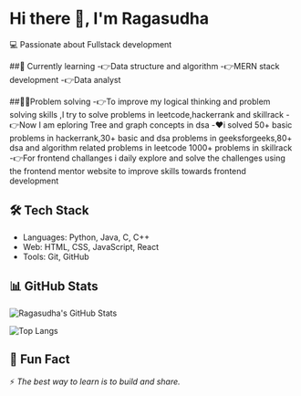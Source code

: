 # Hi there 👋, I'm Ragasudha  
💻 Passionate about Fullstack development


##🌱 Currently learning
         -👉Data structure and algorithm
         -👉MERN stack development
         -👉Data analyst

##👩‍💻Problem solving 
      -👉To improve my logical thinking and problem solving skills ,I try to solve problems in leetcode,hackerrank and skillrack
      -👉Now I am eploring Tree and graph concepts in dsa
          -❤️i solved 50+ basic problems in hackerrank,30+ basic and dsa problems in geeksforgeeks,80+ dsa and algorithm related problems in leetcode
      1000+ problems in skillrack 
      -👉For frontend challanges i daily explore and solve the challenges using the frontend mentor website to improve skills towards frontend development
      



## 🛠️ Tech Stack
- Languages: Python, Java, C, C++  
- Web: HTML, CSS, JavaScript, React  
- Tools: Git, GitHub


## 📊 GitHub Stats
![Ragasudha's GitHub Stats](https://github-readme-stats.vercel.app/api?username=RAGASUDHA-B&show_icons=true&theme=radical)  

![Top Langs](https://github-readme-stats.vercel.app/api/top-langs/?username=RAGASUDHA-B&layout=compact&theme=radical)  


## 🎉 Fun Fact
⚡ *The best way to learn is to build and share.*  
